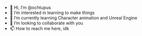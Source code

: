 - 👋 Hi, I’m @ochtupus
- 👀 I’m interested in learning to make things
- 🌱 I’m currently learning Character animation and Unreal Engine
- 💞️ I’m looking to collaborate with you
- 📫 How to reach me here, idk

<!---
ochtupus/ochtupus is a ✨ special ✨ repository because its `README.md` (this file) appears on your GitHub profile.
You can click the Preview link to take a look at your changes.
--->
